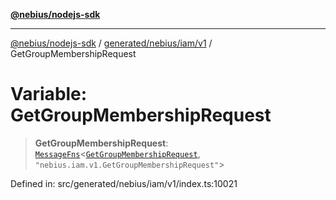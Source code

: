 [**@nebius/nodejs-sdk**](../../../../../README.md)

***

[@nebius/nodejs-sdk](../../../../../README.md) / [generated/nebius/iam/v1](../README.md) / GetGroupMembershipRequest

# Variable: GetGroupMembershipRequest

> **GetGroupMembershipRequest**: [`MessageFns`](../../../../../runtime/protos/core/interfaces/MessageFns.md)\<[`GetGroupMembershipRequest`](../interfaces/GetGroupMembershipRequest.md), `"nebius.iam.v1.GetGroupMembershipRequest"`\>

Defined in: src/generated/nebius/iam/v1/index.ts:10021
